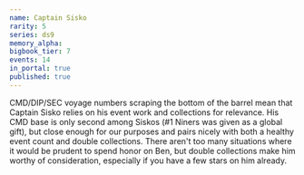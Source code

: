 ```yaml
---
name: Captain Sisko
rarity: 5
series: ds9
memory_alpha:
bigbook_tier: 7
events: 14
in_portal: true
published: true
---
```


CMD/DIP/SEC voyage numbers scraping the bottom of the barrel mean that Captain Sisko relies on his event work and collections for relevance. His CMD base is only second among Siskos (#1 Niners was given as a global gift), but close enough for our purposes and pairs nicely with both a healthy event count and double collections. There aren't too many situations where it would be prudent to spend honor on Ben, but double collections make him worthy of consideration, especially if you have a few stars on him already.
